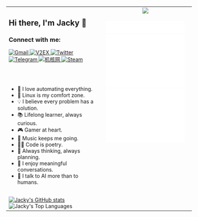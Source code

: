 <!-- GitHub README 两列布局，避免被渲染为代码块 -->

<table>
  <tr>
    <!-- 左侧：个人信息、联系方式、GitHub stats、Top Languages -->
    <td valign="top" width="50%">
      <h2>Hi there, I'm Jacky 👋</h2>
      <h3>Connect with me:</h3>
      <p align="left">
        <a href="mailto:raowenjieszu@gmail.com">
          <img alt="Gmail" height="28px" src="https://img.shields.io/badge/Gmail-EA4335?style=for-the-badge&logo=gmail&logoColor=white" />
        </a>
        <a href="https://v2ex.com/member/jackyrwj">
          <img alt="V2EX" height="28px" src="https://img.shields.io/badge/V2EX-1F1F1F?style=for-the-badge&logo=v2ex&logoColor=white" />
        </a>
        <a href="https://twitter.com/jackyrwj">
          <img alt="Twitter" height="28px" src="https://img.shields.io/badge/Twitter-1DA1F2?style=for-the-badge&logo=twitter&logoColor=white" />
        </a>
        <a href="https://t.me/jackyrwj">
          <img alt="Telegram" height="28px" src="https://img.shields.io/badge/Telegram-26A5E4?style=for-the-badge&logo=telegram&logoColor=white" />
        </a>
        <a href="https://www.gcores.com/users/730661/talks">
          <img alt="机核网" height="28px" src="https://img.shields.io/badge/机核网-ED1C24?style=for-the-badge&logoColor=white" />
        </a>
        <a href="https://steamcommunity.com/profiles/76561198341708692/">
          <img alt="Steam" height="28px" src="https://img.shields.io/badge/Steam-171A21?style=for-the-badge&logo=steam&logoColor=white" />
        </a>
      </p>
      <br/><br/>
      <ul>
        <li>🚀 I love automating everything.</li>
        <li>🐧 Linux is my comfort zone.</li>
        <!-- <li>🧩 Always debugging, sometimes even in my dreams.</li> -->
        <li>💡 I believe every problem has a solution.</li>
        <li>📚 Lifelong learner, always curious.</li>
        <!-- <li>🌐 Open source enthusiast.</li> -->
        <li>🎮 Gamer at heart.</li>
        <li>🎵 Music keeps me going.</li>
        <!-- <li>☕ Coffee fuels my code.</li> -->
        <!-- <li>🌱 I care about sustainability and the environment.</li> -->
        <!-- <li>📈 Data-driven decision maker.</li>
        <li>🛠️ DIY projects are my therapy.</li>
        <li>🌍 I love traveling and exploring new cultures.</li> -->
        <li>👨‍💻 Code is poetry.</li>
        <li>🧠 Always thinking, always planning.</li>
        <li>💬 I enjoy meaningful conversations.</li>
        <!-- <li>📝 I document everything.</li>
        <li>🎯 Goal-oriented and focused.</li>
        <li>🤝 Collaboration is key.</li> -->
        <li>🤖 I talk to AI more than to humans.</li>
      </ul>
      <br/>
      <a href="https://github.com/jackyrwj/github-readme-stats">
        <img src="https://github-readme-stats.vercel.app/api?username=jackyrwj&show_icons=true&theme=asoul&count_private=true&custom_title=Jacky's%20GitHub%20Stats" alt="Jacky's GitHub stats" width="90%"/>
      </a>
      <br/>
      <img src="https://github-readme-stats.vercel.app/api/top-langs/?username=jackyrwj&layout=compact&theme=asoul" alt="Jacky's Top Languages" width="90%"/>
    </td>
    <!-- 右侧：计数器、topics、stars、isocalendar -->
    <td valign="top" width="50%">
      <div align="center">
        <img src='https://count.getloli.com/@van?name=van&theme=asoul&padding=7&offset=0&align=top&scale=1&pixelated=1&darkmode=0' width="300px"><br/><br/>
        <img src="https://raw.githubusercontent.com/jackyrwj/jackyrwj/master/metrics.plugin.topics.icons.svg" width="90%" />
        <br/>
        <img src="https://raw.githubusercontent.com/jackyrwj/jackyrwj/master/metrics.plugin.stars.svg" width="90%" />
        <br/>
        <img src="https://raw.githubusercontent.com/jackyrwj/jackyrwj/master/metrics.isocalendar.svg" width="90%" />
      </div>
    </td>
  </tr>
</table>

